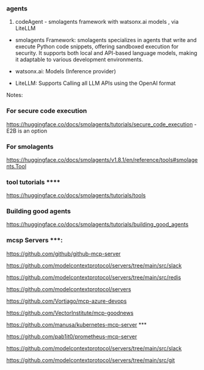 ### agents

1. codeAgent - smolagents framework with watsonx.ai models , via LiteLLM 

* smolagents Framework: smolagents specializes in agents that write and execute Python code snippets, offering sandboxed execution for security. It supports both local and API-based language models, making it adaptable to various development environments.

* watsonx.ai: Models (Inference provider)

* LiteLLM: Supports Calling all LLM APIs using the OpenAI format 


Notes:
### For secure code execution
https://huggingface.co/docs/smolagents/tutorials/secure_code_execution - E2B is an option

### For smolagents
https://huggingface.co/docs/smolagents/v1.8.1/en/reference/tools#smolagents.Tool

### tool tutorials ****
https://huggingface.co/docs/smolagents/tutorials/tools 

### Building good agents
https://huggingface.co/docs/smolagents/tutorials/building_good_agents

### mcsp Servers ***:

https://github.com/github/github-mcp-server

https://github.com/modelcontextprotocol/servers/tree/main/src/slack


https://github.com/modelcontextprotocol/servers/tree/main/src/redis

https://github.com/modelcontextprotocol/servers

https://github.com/Vortiago/mcp-azure-devops

https://github.com/VectorInstitute/mcp-goodnews

https://github.com/manusa/kubernetes-mcp-server *** 

https://github.com/pab1it0/prometheus-mcp-server

https://github.com/modelcontextprotocol/servers/tree/main/src/slack

https://github.com/modelcontextprotocol/servers/tree/main/src/git



